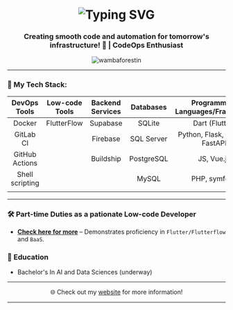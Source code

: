 <h1 align="center">
  <img src="https://readme-typing-svg.herokuapp.com?font=Fira+Code&pause=1000&color=36BCF7&center=true&vCenter=true&width=435&lines=Hi+%F0%9F%91%8B%2C+I'm+Wamba+Forestin;Welcome+to+my+GitHub+profile!" alt="Typing SVG" />
</h1>

<h3 align="center">
Creating smooth code and automation for tomorrow's infrastructure! 🚀 | CodeOps Enthusiast
</h3>

<p align="center">
  <img src="https://komarev.com/ghpvc/?username=wambaforestin&label=Profile%20views&color=0e75b6&style=flat" alt="wambaforestin" />
</p>

---

### 🔭 My Tech Stack:
<div align="center">

| **DevOps Tools** | **Low-code Tools** | **Backend Services** | **Databases** | **Programming Languages/Framework** |
|:---------------:|:-----------------:|:------------------:|:-------------:|:------------------------:|
| Docker          | FlutterFlow       | Supabase          | SQLite        | Dart (Flutter)           |
| GitLab CI       |                   | Firebase          | SQL Server    | Python, Flask, Django, FastAPI |
| GitHub Actions  |                   | Buildship         | PostgreSQL    | JS, Vue.js               |
| Shell scripting |                   |                   | MySQL              | PHP, symfony             |
|                 |                   |                   |               |                          |

</div>

---

### 🛠️ Part-time Duties as a pationate Low-code Developer  
- [**Check here for more**](https://dev-projets-innovants.github.io/FFWeb/) – Demonstrates proficiency in `Flutter/Flutterflow` and `BaaS`.
  
### 🌱 Education
- Bachelor's In AI and Data Sciences (underway)

---

<p align="center">🌐 Check out my <a href="https://year2portfolio-52c4a.web.app/">website</a> for more information!</p>

---
